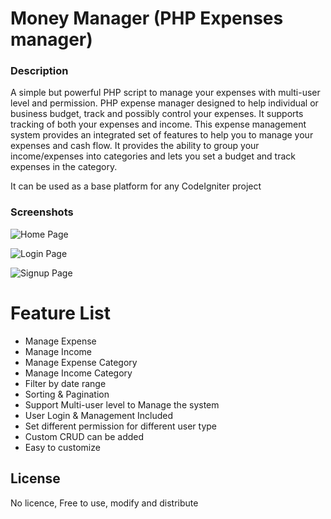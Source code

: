 # Money Manager (PHP Expenses manager)

### Description

A simple but powerful PHP script to manage your expenses with multi-user level and permission. PHP expense manager designed to help individual or business budget, track and possibly control your expenses. It supports tracking of both your expenses and income. This expense management system provides an integrated set of features to help you to manage your expenses and cash flow. It provides the ability to group your income/expenses into categories and lets you set a budget and track expenses in the category.

It can be used as a base platform for any CodeIgniter project

### Screenshots 

![Home Page](http://www.webprojectbuilder.com/assets/home_images/expense-management-screenshots/2-expense-management-list-expense.png)

![Login Page](http://www.webprojectbuilder.com/assets/home_images/expense-management-screenshots/7-expense-management-expense-category-list.png)

![Signup Page](http://www.webprojectbuilder.com/assets/home_images/expense-management-screenshots/Installation.png)



# Feature List
- Manage Expense
- Manage Income
- Manage Expense Category
- Manage Income Category
- Filter by date range
- Sorting & Pagination
- Support Multi-user level to Manage the system
- User Login & Management Included
- Set different permission for different user type
- Custom CRUD can be added
- Easy to customize

License
----
No licence, Free to use, modify and distribute



